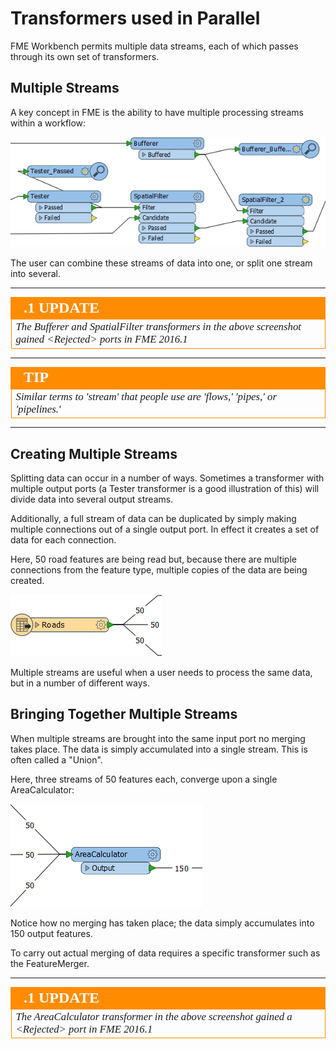 # Transformers used in Parallel #
FME Workbench permits multiple data streams, each of which passes through its own set of transformers.

 
## Multiple Streams ##
A key concept in FME is the ability to have multiple processing streams within a workflow:

![](./Images/Img2.27.MultipleStreams.png)


The user can combine these streams of data into one, or split one stream into several.

---

<!--Updated Section--> 

<table style="border-spacing: 0px">
<tr>
<td style="vertical-align:middle;background-color:darkorange;border: 2px solid darkorange">
<i class="fa fa-bolt fa-lg fa-pull-left fa-fw" style="color:white;padding-right: 12px;vertical-align:text-top"></i>
<span style="color:white;font-size:x-large;font-weight: bold;font-family:serif">.1 UPDATE</span>
</td>
</tr>

<tr>
<td style="border: 1px solid darkorange">
<span style="font-family:serif; font-style:italic; font-size:larger">
The Bufferer and SpatialFilter transformers in the above screenshot gained &lt;Rejected&gt; ports in FME 2016.1
</span>
</td>
</tr>
</table>

---

<!--Tip Section--> 

<table style="border-spacing: 0px">
<tr>
<td style="vertical-align:middle;background-color:darkorange;border: 2px solid darkorange">
<i class="fa fa-info-circle fa-lg fa-pull-left fa-fw" style="color:white;padding-right: 12px;vertical-align:text-top"></i>
<span style="color:white;font-size:x-large;font-weight: bold;font-family:serif">TIP</span>
</td>
</tr>

<tr>
<td style="border: 1px solid darkorange">
<span style="font-family:serif; font-style:italic; font-size:larger">
Similar terms to 'stream' that people use are 'flows,' 'pipes,' or 'pipelines.'
</span>
</td>
</tr>
</table>

---

## Creating Multiple Streams ##
Splitting data can occur in a number of ways. Sometimes a transformer with multiple output ports (a Tester transformer is a good illustration of this) will divide data into several output streams.

Additionally, a full stream of data can be duplicated by simply making multiple connections out of a single output port. In effect it creates a set of data for each connection.

Here, 50 road features are being read but, because there are multiple connections from the feature type, multiple copies of the data are being created.

![](./Images/Img2.28.DuplicatedStreams.png)

Multiple streams are useful when a user needs to process the same data, but in a number of different ways.

## Bringing Together Multiple Streams ##
When multiple streams are brought into the same input port no merging takes place. The data is simply accumulated into a single stream. This is often called a "Union".

Here, three streams of 50 features each, converge upon a single AreaCalculator:

![](./Images/Img2.29.UnionOfStreams.png)

Notice how no merging has taken place; the data simply accumulates into 150 output features.

To carry out actual merging of data requires a specific transformer such as the FeatureMerger.

---

<!--Updated Section--> 

<table style="border-spacing: 0px">
<tr>
<td style="vertical-align:middle;background-color:darkorange;border: 2px solid darkorange">
<i class="fa fa-bolt fa-lg fa-pull-left fa-fw" style="color:white;padding-right: 12px;vertical-align:text-top"></i>
<span style="color:white;font-size:x-large;font-weight: bold;font-family:serif">.1 UPDATE</span>
</td>
</tr>

<tr>
<td style="border: 1px solid darkorange">
<span style="font-family:serif; font-style:italic; font-size:larger">
The AreaCalculator transformer in the above screenshot gained a &lt;Rejected&gt; port in FME 2016.1
</span>
</td>
</tr>
</table>